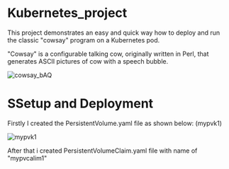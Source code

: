 # Kubernetes_project

This project demonstrates an easy and quick way how to deploy and run the classic "cowsay" program on a Kubernetes pod.

"Cowsay" is a configurable talking cow, originally written in Perl, that generates ASCII pictures of cow with a speech bubble.

![cowsay_bAQ](https://github.com/DDanielcoding/Kubernetes_project/assets/155651525/621591bd-f212-4aae-a651-d41a07efaaec)

# SSetup and Deployment

Firstly I created the PersistentVolume.yaml file as shown below: (mypvk1)

![mypvk1](https://github.com/DDanielcoding/Kubernetes_project/assets/155651525/dcee0be6-da47-4ea2-89d2-96a76bcade75)

After that i created PersistentVolumeClaim.yaml file with name of "mypvcalim1"
